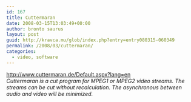```yaml
---
id: 167
title: Cuttermaran
date: 2008-03-15T13:03:49+00:00
author: bronto saurus
layout: post
guid: http://kravca.mu/glob/index.php?entry=entry080315-060349
permalink: /2008/03/cuttermaran/
categories:
  - video, software
---
```

<a href="http://www.cuttermaran.de/Default.aspx?lang=en" target="_blank" >http://www.cuttermaran.de/Default.aspx?lang=en</a>  
_Cuttermaran is a cut program for MPEG1 or MPEG2 video streams. The streams can be cut without recalculation. The asynchronous between audio and video will be minimized._